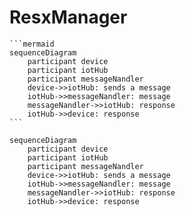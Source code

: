 # ResxManager
````
```mermaid
sequenceDiagram
    participant device
    participant iotHub
    participant messageNandler
    device->>iotHub: sends a message
    iotHub->>messageNandler: message
    messageNandler->>iotHub: response
    iotHub->>device: response
```
````

```mermaid
sequenceDiagram
    participant device
    participant iotHub
    participant messageNandler
    device->>iotHub: sends a message
    iotHub->>messageNandler: message
    messageNandler->>iotHub: response
    iotHub->>device: response
```
